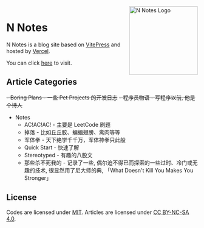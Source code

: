 <img width="180" src="https://boring-plans.github.io/n-notes/logo.svg" alt="N Notes Logo" align="right"/>

# N Notes

N Notes is a blog site based on [VitePress](https://vitepress.vuejs.org/) and hosted by [Vercel](https://vercel.com/).

You can click [here](https://n-notes.tkzt.cn/) to visit.

## Article Categories

~~- Boring Plans - 一些 Pet Projects 的开发日志~~
~~- 程序员物语 - 写程序以前, 他是个诗人~~
- Notes
    - AC!AC!AC! - 主要是 LeetCode 刷题
    - 掉落 - 比如丘丘胶、蝙蝠翅膀、禽肉等等
    - 军体拳 - 天下绝学千千万，军体神拳只此般
    - Quick Start - 快速了解
    - Stereotyped - 有趣的八股文
    - 那些杀不死我的 - 记录了一些, 偶尔迫不得已而探索的一些过时、冷门或无趣的技术, 很显然用了尼大师的典, 「What Doesn't Kill You Makes You Stronger」


## License

Codes are licensed under [MIT](https://github.com/boring-plans/n-notes/blob/main/LICENSE).
Articles are licensed under [CC BY-NC-SA 4.0](http://creativecommons.org/licenses/by-nc-nd/4.0/).
